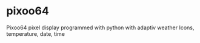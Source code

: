 # pixoo64
Pixoo64 pixel display programmed with python with adaptiv weather Icons, temperature, date, time
